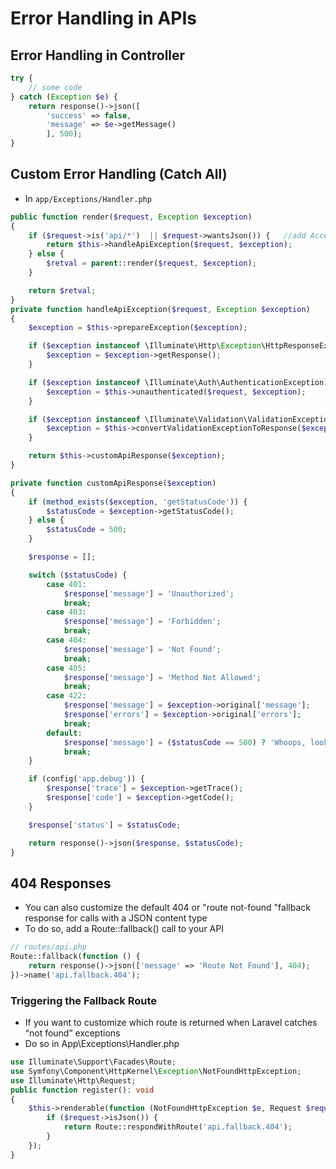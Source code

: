 <!-- @format -->

# Error Handling in APIs

## Error Handling in Controller

```php
try {
    // some code
} catch (Exception $e) {
    return response()->json([
        'success' => false,
        'message' => $e->getMessage()
        ], 500);
}
```

## Custom Error Handling (Catch All)

- In `app/Exceptions/Handler.php`

```php
public function render($request, Exception $exception)
{
    if ($request->is('api/*')  || $request->wantsJson()) {   //add Accept: application/json in request
        return $this->handleApiException($request, $exception);
    } else {
        $retval = parent::render($request, $exception);
    }

    return $retval;
}
private function handleApiException($request, Exception $exception)
{
    $exception = $this->prepareException($exception);

    if ($exception instanceof \Illuminate\Http\Exception\HttpResponseException) {
        $exception = $exception->getResponse();
    }

    if ($exception instanceof \Illuminate\Auth\AuthenticationException) {
        $exception = $this->unauthenticated($request, $exception);
    }

    if ($exception instanceof \Illuminate\Validation\ValidationException) {
        $exception = $this->convertValidationExceptionToResponse($exception, $request);
    }

    return $this->customApiResponse($exception);
}

private function customApiResponse($exception)
{
    if (method_exists($exception, 'getStatusCode')) {
        $statusCode = $exception->getStatusCode();
    } else {
        $statusCode = 500;
    }

    $response = [];

    switch ($statusCode) {
        case 401:
            $response['message'] = 'Unauthorized';
            break;
        case 403:
            $response['message'] = 'Forbidden';
            break;
        case 404:
            $response['message'] = 'Not Found';
            break;
        case 405:
            $response['message'] = 'Method Not Allowed';
            break;
        case 422:
            $response['message'] = $exception->original['message'];
            $response['errors'] = $exception->original['errors'];
            break;
        default:
            $response['message'] = ($statusCode == 500) ? 'Whoops, looks like something went wrong' : $exception->getMessage();
            break;
    }

    if (config('app.debug')) {
        $response['trace'] = $exception->getTrace();
        $response['code'] = $exception->getCode();
    }

    $response['status'] = $statusCode;

    return response()->json($response, $statusCode);
}
```

## 404 Responses

- You can also customize the default 404 or "route not-found "fallback response for calls with a JSON content type
- To do so, add a Route::fallback() call to your API

```php
// routes/api.php
Route::fallback(function () {
    return response()->json(['message' => 'Route Not Found'], 404);
})->name('api.fallback.404');
```

### Triggering the Fallback Route

- If you want to customize which route is returned when Laravel catches “not found” exceptions
- Do so in App\Exceptions\Handler.php

```php
use Illuminate\Support\Facades\Route;
use Symfony\Component\HttpKernel\Exception\NotFoundHttpException;
use Illuminate\Http\Request;
public function register(): void
{
    $this->renderable(function (NotFoundHttpException $e, Request $request) {
        if ($request->isJson()) {
            return Route::respondWithRoute('api.fallback.404');
        }
    });
}

```
